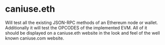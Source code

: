 # caniuse.eth

Will test all the existing JSON-RPC methods of an Ethereum node or wallet. Additionally it will test the OPCODES of the implemented EVM.
All of it should be displayed on a caniuse.eth website in the look and feel of the well known caniuse.com website.



